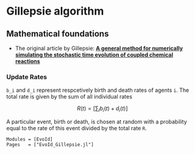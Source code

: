 # Gillepsie algorithm

## Mathematical foundations

- The original article by Gillepsie:
[**A general method for numerically simulating the stochastic time evolution of coupled chemical reactions**](https://www.sciencedirect.com/science/article/pii/0021999176900413?via%3Dihub)


### Update Rates
 `` b_i `` and `` d_i `` represent respcetively birth and death rates of agents ``i``. The total rate is given by the sum of all individual rates
```math
R(t) = \left[ \sum_i b_i(t) + d_i(t) \right]
```
A particular event, birth or death, is chosen at random with a probability equal to the rate of this event divided by the total rate ``R``.


```@autodocs
Modules = [EvoId]
Pages   = ["EvoId_Gillepsie.jl"]
```
